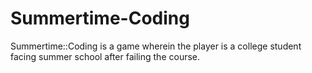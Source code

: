 # Summertime-Coding
Summertime::Coding is a game wherein the player is a college student facing summer school after failing the course.
